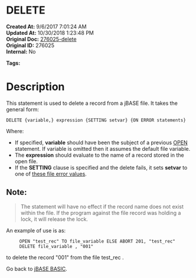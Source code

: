 # DELETE

**Created At:** 9/6/2017 7:01:24 AM  
**Updated At:** 10/30/2018 1:23:48 PM  
**Original Doc:** [276025-delete](https://docs.jbase.com/36868-jbase-basic/276025-delete)  
**Original ID:** 276025  
**Internal:** No  

**Tags:**
<badge text='records' vertical='middle' />
<badge text='file operations' vertical='middle' />

# Description

This statement is used to delete a record from a jBASE file. It takes the general form:

```
DELETE {variable,} expression {SETTING setvar} {ON ERROR statements}
```



Where:

- If specified, **variable** should have been the subject of a previous [OPEN](./../open) statement. If variable is omitted then it assumes the default file variable.
- The **expression** should evaluate to the name of a record stored in the open file.
- If the **SETTING** clause is specified and the delete fails, it sets **setvar** to one of [these file error values](./../incremental-file-errors).




## Note:


> The statement will have no effect if the record name does not exist within the file. If the program against the file record was holding a lock, it will release the lock.


An example of use is as:

```
     OPEN "test_rec" TO file_variable ELSE ABORT 201, "test_rec"
     DELETE file_variable , "001"
```

to delete the record "001" from the file test\_rec .



Go back to [jBASE BASIC](./../jbase-basic-programmers-reference-guide).
